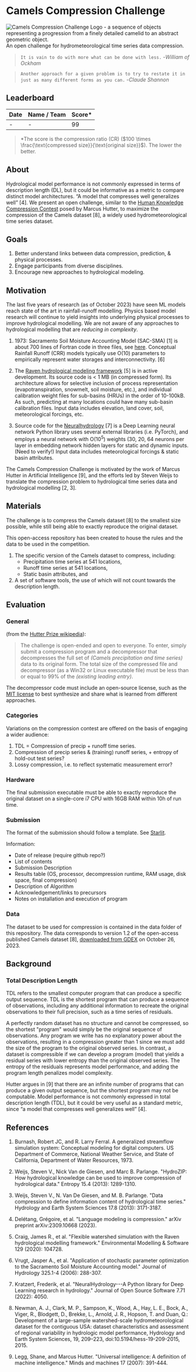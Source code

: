 # Camels Compression Challenge

![Camels Compression Challenge Logo - a sequence of objects representing a progression from a finely detailed camelid to an abstract geometric object.](images/CC_Challenge_Logo.png)
An open challenge for hydrometeorological time series data compression.

>`It is vain to do with more what can be done with less.` -*William of Ockham*

> `Another approach for a given problem is to try to restate it in just as many different forms as you can.` -*Claude Shannon*


## Leaderboard

| Date | Name / Team | Score* |
|---|---|---|
| - | - | 99 |

>*The score is the compression ratio (CR) ($100 \times \frac{\text{compressed size}}{\text{original size}}$). The lower the better.


## About 

Hydrological model performance is not commonly expressed in terms of description length (DL), but it could be informative as a metric to compare distinct model architectures.  “A model that compresses well generalizes well” [4].
We present an open challenge, similar to the [Human Knowledge Compression Contest](http://prize.hutter1.net/) posed by Marcus Hutter, to maximize the compression of the Camels dataset [8], a widely used hydrometeorological time series dataset.


## Goals

1. Better understand links between data compression, prediction, & physical processes.  
2. Engage participants from diverse disciplines.  
3. Encourage new approaches to hydrological modeling.  

## Motivation

The last five years of research (as of October 2023) have seen ML models reach state of the art in rainfall-runoff modelling.  Physics based model research will continue to yield insights into underlying physical processes to improve hydrological modelling.  We are not aware of any approaches to hydrological modelling that are *reducing in complexity*.

1.  1973: Sacramento Soil Moisture Accounting Model (SAC-SMA) [1] is about 700 lines of Fortran code in three files, see [here](https://github.com/Upstream-Tech/SACSMA-SNOW17/tree/master/sacsma_source_original/sac).  Conceptual Rainfall Runoff (CRR) models typically use O(10) parameters to empirically represent water storages and interconnectivity. [6]  

2.  The [Raven hydrological modeling framework](http://raven.uwaterloo.ca/Main.html) [5] is in active development.  Its source code is < 1 MB (in compressed form).  Its architecture allows for selective inclusion of process representation (evapotranspiration, snowmelt, soil moisture, etc.), and individual calibration weight files for sub-basins (HRUs) in the order of 10-100kB.  As such, predicting at many locations could have many sub-basin calibration files.  Input data includes elevation, land cover, soil, meteorological forcings, etc.

3.  Source code for the [Neuralhydrology](https://github.com/neuralhydrology) [7] is a Deep Learning neural network Python library uses several external libraries (i.e. PyTorch), and employs a neural network with O($10^5$) weights (30, 20, 64 neurons per layer in embedding network hidden layers for static and dynamic inputs. (Need to verify!) Input data includes meteorological forcings & static basin attributes. 

The Camels Compression Challenge is motivated by the work of Marcus Hutter in Artificial Intelligence [9], and the efforts led by Steven Weijs to translate the compression problem to hydrological time series data and hydrological modelling [2, 3].


## Materials 

The challenge is to compress the Camels dataset [8] to the smallest size possible, while still being able to exactly reproduce the original dataset.  

This open-access repository has been created to house the rules and the data to be used in the competition.  
1. The specific version of the Camels dataset to compress, including:  
    * Precipitation time series at 541 locations, 
    * Runoff time series at 541 locations, 
    * Static basin attributes, and 
2. A set of software tools, the use of which will not count towards the description length. 


## Evaluation

### General

(from the [Hutter Prize wikipedia](https://en.wikipedia.org/wiki/Hutter_Prize#:~:text=The%20Hutter%20Prize%20is%20a,in%20artificial%20intelligence%20(AI).)):
>The challenge is open-ended and open to everyone.  To enter, simply submit a compression program and a decompressor that decompresses the full set of *(Camels precipitation and time series)* data to its original form.  The total size of the compressed file and decompressor (as a Win32 or Linux executable file) must be less than or equal to 99% of the *(existing leading entry)*.  

The decompressor code must include an open-source license, such as the [MIT license](https://opensource.org/license/mit/) to best synthesize and share what is learned from different approaches.

### Categories

Variations on the compression contest are offered on the basis of engaging a wider audience:
1.  TDL = Compression of precip + runoff time series.  
2.  Compression of precip series & (training) runoff series, + entropy of hold-out test series?  
3.  Lossy compression, i.e. to reflect systematic measurement error?    

### Hardware

The final submission executable must be able to exactly reproduce the original dataset on a single-core i7 CPU with 16GB RAM within 10h of run time. 

### Submission

The format of the submission should follow a template.  See [Starlit](https://github.com/amargaritov/starlit).

Information:
* Date of release (require github repo?)
* List of contents
* Submission Description
* Results table (OS, processor, decompression runtime, RAM usage, disk space, final compression)
* Description of Algorithm
* Acknowledgement/links to precursors
* Notes on installation and execution of program


### Data

The dataset to be used for compression is contained in the data folder of this repository.  The data corresponds to version 1.2 of the open-access published Camels dataset [8], [downloaded from GDEX](https://ral.ucar.edu/solutions/products/camels) on October 26, 2023.

## Background

### Total Description Length

TDL refers to the smallest computer program that can produce a specific output sequence.  TDL is the shortest program that can produce a sequence of observations, including any additional information to recreate the original observations to their full precision, such as a time series of residuals.  

A perfectly random dataset has no structure and cannot be compressed, so the shortest "program" would simply be the original sequence of observations.  Any program we write has no explanatory power about the observations, resulting in a compression greater than 1 since we must add the size of the program to the original observed series.  In contrast, a dataset is compressible if we can develop a program (model) that yields a residual series with lower entropy than the original observed series.  The entropy of the residuals represents model performance, and adding the program length penalizes model complexity. 

Hutter argues in [9] that there are an infinite number of programs that can produce a given output sequence, but the shortest program may not be computable.  Model performance is not commonly expressed in total description length (TDL), but it could be very useful as a standard metric, since “a model that compresses well generalizes well” [4].  

## References

1.  Burnash, Robert JC, and R. Larry Ferral. A generalized streamflow simulation system: Conceptual modeling for digital computers. US Department of Commerce, National Weather Service, and State of California, Department of Water Resources, 1973.  

2.  Weijs, Steven V., Nick Van de Giesen, and Marc B. Parlange. "HydroZIP: How hydrological knowledge can be used to improve compression of hydrological data." Entropy 15.4 (2013): 1289-1310.  

3.  Weijs, Steven V., N. Van De Giesen, and M. B. Parlange. "Data compression to define information content of hydrological time series." Hydrology and Earth System Sciences 17.8 (2013): 3171-3187.

4. Delétang, Grégoire, et al. "Language modeling is compression." arXiv preprint arXiv:2309.10668 (2023).  

5.  Craig, James R., et al. "Flexible watershed simulation with the Raven hydrological modelling framework." Environmental Modelling & Software 129 (2020): 104728.  

6.  Vrugt, Jasper A., et al. "Application of stochastic parameter optimization to the Sacramento Soil Moisture Accounting model." Journal of Hydrology 325.1-4 (2006): 288-307.  

7.  Kratzert, Frederik, et al. "NeuralHydrology---A Python library for Deep Learning research in hydrology." Journal of Open Source Software 7.71 (2022): 4050.  

8.  Newman, A. J., Clark, M. P., Sampson, K., Wood, A., Hay, L. E., Bock, A., Viger, R., Blodgett, D., Brekke, L., Arnold, J. R., Hopson, T. and Duan, Q.: Development of a large-sample watershed-scale hydrometeorological dataset for the contiguous USA: dataset characteristics and assessment of regional variability in hydrologic model performance, Hydrology and Earth System Sciences, 19, 209–223, doi:10.5194/hess-19-209-2015, 2015.  

9. Legg, Shane, and Marcus Hutter. "Universal intelligence: A definition of machine intelligence." Minds and machines 17 (2007): 391-444.  




